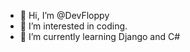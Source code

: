 - 👋 Hi, I’m @DevFloppy
- 👀 I’m interested in coding.
- 🌱 I’m currently learning Django and C#

<!---
DevFloppy/DevFloppy is a ✨ special ✨ repository because its `README.md` (this file) appears on your GitHub profile.
You can click the Preview link to take a look at your changes.
--->

